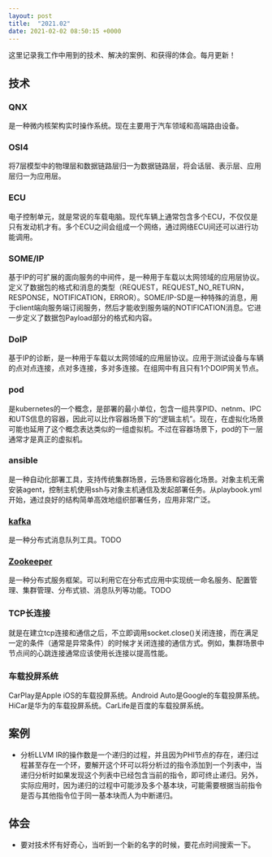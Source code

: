 ```yaml
---
layout: post
title:  "2021.02"
date: 2021-02-02 08:50:15 +0000   
---
```


这里记录我工作中用到的技术、解决的案例、和获得的体会。每月更新！

技术
----

### QNX

是一种微内核架构实时操作系统。现在主要用于汽车领域和高端路由设备。

### OSI4

将7层模型中的物理层和数据链路层归一为数据链路层，将会话层、表示层、应用层归一为应用层。

### ECU

电子控制单元，就是常说的车载电脑。现代车辆上通常包含多个ECU，不仅仅是只有发动机才有。多个ECU之间会组成一个网络，通过网络ECU间还可以进行功能调用。

### SOME/IP

基于IP的可扩展的面向服务的中间件，是一种用于车载以太网领域的应用层协议。定义了数据包的格式和消息的类型（REQUEST，REQUEST_NO_RETURN，RESPONSE，NOTIFICATION，ERROR）。SOME/IP-SD是一种特殊的消息，用于client端向服务端订阅服务，然后才能收到服务端的NOTIFICATION消息。它进一步定义了数据包Payload部分的格式和内容。

### DoIP

基于IP的诊断，是一种用于车载以太网领域的应用层协议。应用于测试设备与车辆的点对点连接，点对多连接，多对多连接。在组网中有且只有1个DOIP网关节点。

### pod

是kubernetes的一个概念，是部署的最小单位，包含一组共享PID、netnm、IPC和UTS信息的容器，因此可以比作容器场景下的“逻辑主机”。现在，在虚拟化场景可能也延用了这个概念表达类似的一组虚拟机。不过在容器场景下，pod的下一层通常才是真正的虚拟机。

### ansible

是一种自动化部署工具，支持传统集群场景，云场景和容器化场景。对象主机无需安装agent，控制主机使用ssh与对象主机通信及发起部署任务。从playbook.yml开始，通过良好的结构简单高效地组织部署任务，应用非常广泛。

### [kafka](https://blog.csdn.net/weixin_45366499/article/details/106943229) 

是一种分布式消息队列工具。TODO

### [Zookeeper](https://developer.ibm.com/zh/technologies/analytics/articles/os-cn-zookeeper/)

是一种分布式服务框架。可以利用它在分布式应用中实现统一命名服务、配置管理、集群管理、分布式锁、消息队列等功能。TODO

### TCP长连接

就是在建立tcp连接和通信之后，不立即调用socket.close()关闭连接，而在满足一定的条件（通常是异常条件）的时候才关闭连接的通信方式。例如，集群场景中节点间的心跳连接通常应该使用长连接以提高性能。

### 车载投屏系统

CarPlay是Apple iOS的车载投屏系统。Android Auto是Google的车载投屏系统。HiCar是华为的车载投屏系统。CarLife是百度的车载投屏系统。

### 

案例
----

* 分析LLVM IR的操作数是一个递归的过程，并且因为PHI节点的存在，递归过程甚至存在一个环，要解开这个环可以将分析过的指令添加到一个列表中，当递归分析时如果发现这个列表中已经包含当前的指令，即可终止递归。另外，实际应用时，因为递归的过程中可能涉及多个基本块，可能需要根据当前指令是否与其他指令位于同一基本块而人为中断递归。

体会
----

* 要对技术怀有好奇心，当听到一个新的名字的时候，要花点时间搜索一下。